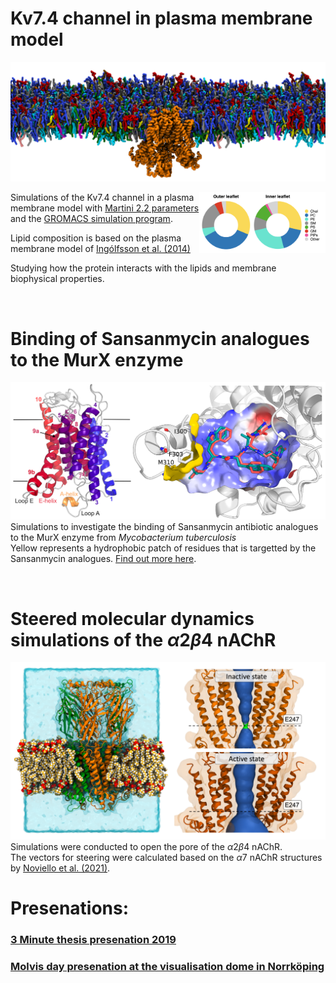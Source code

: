 # Kv7.4 channel in plasma membrane model

![Kv7_memb](images/side_top.png)

<img src="images/PM_comp.png" width="40%" align="right">

Simulations of the Kv7.4 channel in a plasma membrane model with [Martini 2.2 parameters](http://cgmartini.nl/index.php/224-m22) and the [GROMACS simulation program](https://www.gromacs.org).

Lipid composition is based on the plasma membrane model of [Ingólfsson et al. (2014)](https://pubs.acs.org/doi/full/10.1021/ja507832e)

Studying how the protein interacts with the lipids and membrane biophysical properties.

<br />

# Binding of Sansanmycin analogues to the MurX enzyme 
![MurX](images/murx.png)
Simulations to investigate the binding of Sansanmycin antibiotic analogues to the MurX enzyme from *Mycobacterium tuberculosis*\
Yellow represents a hydrophobic patch of residues that is targetted by the Sansanmycin analogues. [Find out more here](https://pubs.acs.org/doi/abs/10.1021/acs.jmedchem.1c01407).

<br />

# Steered molecular dynamics simulations of the $\alpha2\beta4$ nAChR

![Alik_Poster](images/nachr.png)
Simulations were conducted to open the pore of the $\alpha2\beta4$ nAChR.\
The vectors for steering were calculated based on the $\alpha7$ nAChR structures by [Noviello et al. (2021)](https://pubmed.ncbi.nlm.nih.gov/33735609/).

# Presenations:
### [3 Minute thesis presenation 2019](https://www.youtube.com/watch?v=xonUGe55gFs&ab_channel=AliK)
### [Molvis day presenation at the visualisation dome in Norrköping](https://twitter.com/a_kusay/status/1641179602608431105)

